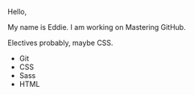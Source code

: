 Hello,

My name is Eddie. I am working on Mastering GitHub.

Electives probably, maybe CSS.

* Git
* CSS
* Sass
* HTML
